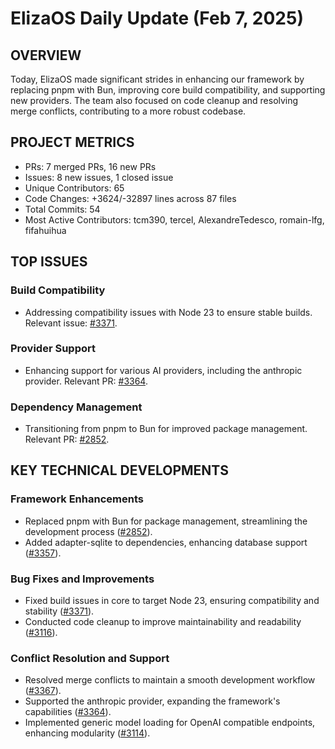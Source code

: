 # ElizaOS Daily Update (Feb 7, 2025)

## OVERVIEW 
Today, ElizaOS made significant strides in enhancing our framework by replacing pnpm with Bun, improving core build compatibility, and supporting new providers. The team also focused on code cleanup and resolving merge conflicts, contributing to a more robust codebase.

## PROJECT METRICS
- PRs: 7 merged PRs, 16 new PRs
- Issues: 8 new issues, 1 closed issue
- Unique Contributors: 65
- Code Changes: +3624/-32897 lines across 87 files
- Total Commits: 54
- Most Active Contributors: tcm390, tercel, AlexandreTedesco, romain-lfg, fifahuihua

## TOP ISSUES
### Build Compatibility
- Addressing compatibility issues with Node 23 to ensure stable builds. Relevant issue: [#3371](https://github.com/elizaos/eliza/issues/3371).

### Provider Support
- Enhancing support for various AI providers, including the anthropic provider. Relevant PR: [#3364](https://github.com/elizaos/eliza/pull/3364).

### Dependency Management
- Transitioning from pnpm to Bun for improved package management. Relevant PR: [#2852](https://github.com/elizaos/eliza/pull/2852).

## KEY TECHNICAL DEVELOPMENTS
### Framework Enhancements
- Replaced pnpm with Bun for package management, streamlining the development process ([#2852](https://github.com/elizaos/eliza/pull/2852)).
- Added adapter-sqlite to dependencies, enhancing database support ([#3357](https://github.com/elizaos/eliza/pull/3357)).

### Bug Fixes and Improvements
- Fixed build issues in core to target Node 23, ensuring compatibility and stability ([#3371](https://github.com/elizaos/eliza/pull/3371)).
- Conducted code cleanup to improve maintainability and readability ([#3116](https://github.com/elizaos/eliza/pull/3116)).

### Conflict Resolution and Support
- Resolved merge conflicts to maintain a smooth development workflow ([#3367](https://github.com/elizaos/eliza/pull/3367)).
- Supported the anthropic provider, expanding the framework's capabilities ([#3364](https://github.com/elizaos/eliza/pull/3364)).
- Implemented generic model loading for OpenAI compatible endpoints, enhancing modularity ([#3114](https://github.com/elizaos/eliza/pull/3114)).